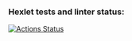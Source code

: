 ### Hexlet tests and linter status:
[![Actions Status](https://github.com/DmitryCo/java-project-61/actions/workflows/hexlet-check.yml/badge.svg)](https://github.com/DmitryCo/java-project-61/actions)